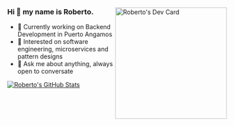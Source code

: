 <div align="left">
<a href="https://app.daily.dev/deszcelo"><img src="https://api.daily.dev/devcards/84e5d71b16da4adc9406b554ac44ad2b.png?r=u72" width="256" align="right" alt="Roberto's Dev Card"/></a>

### Hi 👋 my name is Roberto.

- 🔭 Currently working on Backend Development in Puerto Angamos
- 🌱 Interested on software engineering, microservices and pattern designs
- 💬 Ask me about anything, always open to conversate

[![Roberto's GitHub Stats](https://github-readme-stats.vercel.app/api?username=rvallejosbarria)](https://github.com/anuraghazra/github-readme-stats)
</div>
